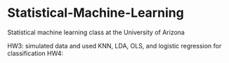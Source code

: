 # Statistical-Machine-Learning

Statistical machine learning class at the University of Arizona

HW3: simulated data and used KNN, LDA, OLS, and logistic regression for classification
HW4: 
